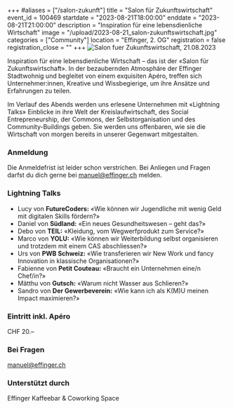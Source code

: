 +++
#aliases = ["/salon-zukunft"]
title = "Salon für Zukunftswirtschaft"
event_id = 100469
startdate = "2023-08-21T18:00:00"
enddate = "2023-08-21T21:00:00"
description = "Inspiration für eine lebensdienliche Wirtschaft"
image = "/upload/2023-08-21_salon-zukunftswirtschaft.jpg"
categories = ["Community"]
location = "Effinger, 2. OG"
registration = false
registration_close = ""
+++
![Salon fuer Zukunftswirtschaft, 21.08.2023](/upload/2023-08-21_salon-zukunftswirtschaft.jpg)

Inspiration für eine lebensdienliche Wirtschaft – das ist der «Salon für Zukunftswirtschaft». In der bezaubernden Atmosphäre der Effinger Stadtwohnig und begleitet von einem exquisiten Apéro, treffen sich Unternehmer:innen, Kreative und Wissbegierige, um ihre Ansätze und Erfahrungen zu teilen.

Im Verlauf des Abends werden uns erlesene Unternehmen mit «Lightning Talks» Einblicke in ihre Welt der Kreislaufwirtschaft, des Social Entrepreneurship, der Commons, der Selbstorganisation und des Community-Buildings geben. Sie werden uns offenbaren, wie sie die Wirtschaft von morgen bereits in unserer Gegenwart mitgestalten.

### Anmeldung

Die Anmeldefrist ist leider schon verstrichen. Bei Anliegen und Fragen darfst du dich gerne bei manuel@effinger.ch melden.

### Lightning Talks

* Lucy von **FutureCoders:** «Wie können wir Jugendliche mit wenig Geld mit digitalen Skills fördern?»
* Daniel von **Südland:** «Ein neues Gesundheitswesen –  geht das?»
* Debo von **TEIL:** «Kleidung, vom Wegwerfprodukt zum Service?»
* Marco von **YOLU:** «Wie können wir Weiterbildung selbst organisieren und trotzdem mit einem CAS abschliessen?»
* Urs von **PWB Schweiz:** «Wie transferieren wir New Work und fancy Innovation in klassische Organisationen?»
* Fabienne von **Petit Couteau:** «Braucht ein Unternehmen eine/n Chef/in?»
* Mätthu von **Gutsch:** «Warum nicht Wasser aus Schlieren?»
* Sandro von **Der Gewerbeverein:** «Wie kann ich als K(M)U meinen Impact maximieren?»

### Eintritt inkl. Apéro

CHF 20.–

### Bei Fragen

manuel@effinger.ch

### Unterstützt durch

Effinger Kaffeebar & Coworking Space
